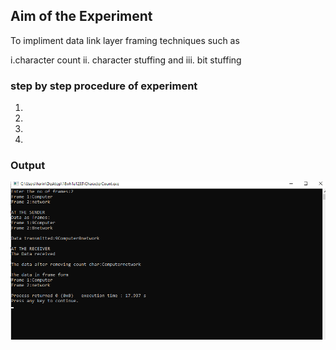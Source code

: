 

## Aim of the Experiment
To impliment data link layer framing techniques such as

i.character count ii. character stuffing and iii. bit stuffing

### step by step procedure of experiment
1.    

2.

3.

4.


### Output

![output](EXP1.png)

